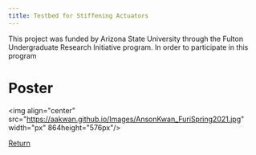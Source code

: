 ```yaml
---
title: Testbed for Stiffening Actuators
---
```


This project was funded by Arizona State University through the Fulton Undergraduate Research Initiative
program. In order to participate in this program 

# Poster

<img align="center" src="https://aakwan.github.io/Images/AnsonKwan_FuriSpring2021.jpg" width="px" 864height="576px"/>

[Return](/index)
